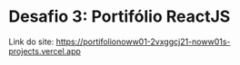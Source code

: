 # Desafio 3: Portifólio ReactJS

Link do site: https://portifolionoww01-2vxggcj21-noww01s-projects.vercel.app
